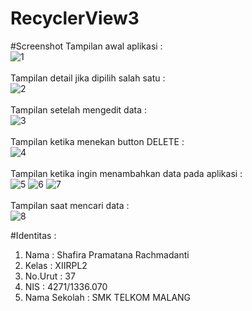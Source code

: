 # RecyclerView3

#Screenshot
Tampilan awal aplikasi :
<br>![1](http://imageshack.com/a/img923/6097/a9p1aK.jpg)<br><br>
Tampilan detail jika dipilih salah satu :
<br>![2](http://imageshack.com/a/img924/3075/kwLuwN.jpg)<br><br>
Tampilan setelah mengedit data :
<br>![3](http://imageshack.com/a/img923/1589/LJib11.jpg)<br><br>
Tampilan ketika menekan button DELETE :
<br>![4](http://imageshack.com/a/img924/8464/lNJPKg.jpg)<br><br>
Tampilan ketika ingin menambahkan data pada aplikasi :
<br>![5](http://imageshack.com/a/img921/9964/sL7TaP.jpg)
![6](http://imageshack.com/a/img921/845/wMDipD.jpg)
![7](http://imageshack.com/a/img921/6370/DJR5EX.jpg)<br><br>
Tampilan saat mencari data :
<br>![8](http://imageshack.com/a/img922/9711/PK9iZ4.jpg)

#Identitas :
1. Nama : Shafira Pramatana Rachmadanti
2. Kelas : XIIRPL2
3. No.Urut : 37
4. NIS : 4271/1336.070
5. Nama Sekolah : SMK TELKOM MALANG
